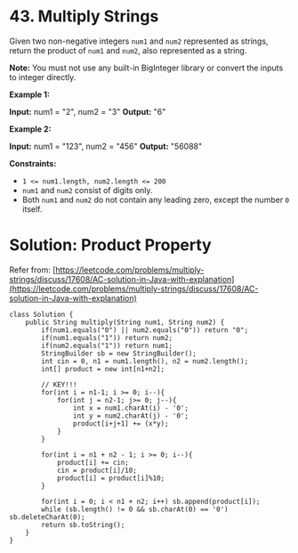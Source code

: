 # 43. Multiply Strings
Given two non-negative integers  `num1`  and  `num2`  represented as strings, return the product of  `num1`  and  `num2`, also represented as a string.

**Note:** You must not use any built-in BigInteger library or convert the inputs to integer directly.

**Example 1:**

**Input:** num1 = "2", num2 = "3"
**Output:** "6"

**Example 2:**

**Input:** num1 = "123", num2 = "456"
**Output:** "56088"

**Constraints:**

-   `1 <= num1.length, num2.length <= 200`
-   `num1`  and  `num2`  consist of digits only.
-   Both  `num1`  and  `num2` do not contain any leading zero, except the number  `0`  itself.

# Solution: Product Property
Refer from: [https://leetcode.com/problems/multiply-strings/discuss/17608/AC-solution-in-Java-with-explanation](https://leetcode.com/problems/multiply-strings/discuss/17608/AC-solution-in-Java-with-explanation)
```
class Solution {
    public String multiply(String num1, String num2) {
        if(num1.equals("0") || num2.equals("0")) return "0";
        if(num1.equals("1")) return num2;
        if(num2.equals("1")) return num1;
        StringBuilder sb = new StringBuilder();
        int cin = 0, n1 = num1.length(), n2 = num2.length();
        int[] product = new int[n1+n2];
        
		// KEY!!!
        for(int i = n1-1; i >= 0; i--){
            for(int j = n2-1; j>= 0; j--){
                int x = num1.charAt(i) - '0';
                int y = num2.charAt(j) - '0';
                product[i+j+1] += (x*y);
            }
        }
        
        for(int i = n1 + n2 - 1; i >= 0; i--){
            product[i] += cin;
            cin = product[i]/10;
            product[i] = product[i]%10;
        }
        
        for(int i = 0; i < n1 + n2; i++) sb.append(product[i]);
        while (sb.length() != 0 && sb.charAt(0) == '0') sb.deleteCharAt(0);
        return sb.toString();
    }
}
```